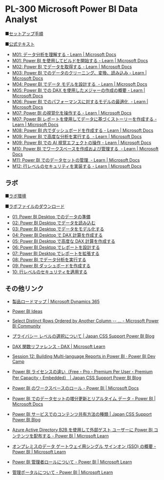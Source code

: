# PL-300 Microsoft Power BI Data Analyst

■[セットアップ手順]()

■[公式テキスト](https://docs.microsoft.com/ja-jp/learn/certifications/courses/pl-300t00)

* [M01: データ分析を理解する - Learn | Microsoft Docs](https://docs.microsoft.com/ja-jp/learn/modules/data-analytics-microsoft/)
* [M01: Power BI を使用してビルドを開始する - Learn | Microsoft Docs](https://docs.microsoft.com/ja-jp/learn/modules/get-started-with-power-bi/)
* [M02: Power BI でデータを取得する - Learn | Microsoft Docs](https://docs.microsoft.com/ja-jp/learn/modules/get-data/)
* [M03: Power BI でのデータのクリーニング、変換、読み込み - Learn | Microsoft Docs](https://docs.microsoft.com/ja-jp/learn/modules/clean-data-power-bi/)
* [M04: Power BI でデータ モデルを設計する  - Learn | Microsoft Docs](https://docs.microsoft.com/ja-jp/learn/modules/design-model-power-bi/)
* [M05: Power BI での DAX を使用したメジャーの作成の概要 - Learn | Microsoft Docs](https://docs.microsoft.com/ja-jp/learn/modules/create-measures-dax-power-bi/)
* [M06: Power BI でのパフォーマンスに対するモデルの最適化  - Learn | Microsoft Docs](https://docs.microsoft.com/ja-jp/learn/modules/optimize-model-power-bi/)
* [M07: Power BI の視覚化を操作する - Learn | Microsoft Docs](https://docs.microsoft.com/ja-jp/learn/modules/visuals-power-bi/)
* [M07: Power BI レポートを使用してデータに基づくストーリーを作成する - Learn | Microsoft Docs](https://docs.microsoft.com/ja-jp/learn/modules/data-driven-story-power-bi/)
* [M08: Power BI 内でダッシュボードを作成する - Learn | Microsoft Docs](https://docs.microsoft.com/ja-jp/learn/modules/create-dashboards-power-bi/)
* [M09: Power BI で高度な分析を実行する  - Learn | Microsoft Docs](https://docs.microsoft.com/ja-jp/learn/modules/perform-analytics-power-bi/)
* [M09: Power BI での AI 視覚エフェクトの操作 - Learn | Microsoft Docs](https://docs.microsoft.com/ja-jp/learn/modules/ai-visuals-power-bi/)
* [M10: Power BI でワークスペースを作成および管理する  - Learn | Microsoft Docs](https://docs.microsoft.com/ja-jp/learn/modules/create-manage-workspaces-power-bi/)
* [M11: Power BI でのデータセットの管理  - Learn | Microsoft Docs](https://docs.microsoft.com/ja-jp/learn/modules/manage-datasets-power-bi/)
* [M12: 行レベルのセキュリティを実装する - Learn | Microsoft Docs](https://docs.microsoft.com/ja-jp/learn/modules/row-level-security-power-bi/)

## ラボ

■[ラボ環境](https://aka.ms/lab-env)

■[ラボファイルのダウンロード](https://github.com/MicrosoftLearning/PL-300-Microsoft-Power-BI-Data-Analyst.ja-jp/archive/refs/heads/main.zip)

* [01: Power BI Desktop でのデータの準備](https://github.com/MTT-ja/PL-300-Microsoft-Power-BI-Data-Analyst.ja-jp/blob/main/Instructions/01-prepare-data-with-power-query-in-power-bi-desktop.md)
* [02: Power BI Desktop でデータを読み込む](https://github.com/MTT-ja/PL-300-Microsoft-Power-BI-Data-Analyst.ja-jp/blob/main/Instructions/02-load-data-with-power-query-in-power-bi-desktop.md)
* [03: Power BI Desktop でデータをモデル化する](https://github.com/MTT-ja/PL-300-Microsoft-Power-BI-Data-Analyst.ja-jp/blob/main/Instructions/03-configure-data-model-in-power-bi-desktop.md)
* [04: Power BI Desktop で DAX 計算を作成する](https://github.com/MTT-ja/PL-300-Microsoft-Power-BI-Data-Analyst.ja-jp/blob/main/Instructions/04-create-dax-calculations-in-power-bi-desktop.md)
* [05: Power BI Desktop で高度な DAX 計算を作成する](https://github.com/MTT-ja/PL-300-Microsoft-Power-BI-Data-Analyst.ja-jp/blob/main/Instructions/05-create-dax-calculations-in-power-bi-desktop-advanced.md)
* [06: Power BI Desktop でレポートを設計する](https://github.com/MTT-ja/PL-300-Microsoft-Power-BI-Data-Analyst.ja-jp/blob/main/Instructions/06-design-report-in-power-bi-desktop.md)
* [07: Power BI Desktop でレポートを拡張する](https://github.com/MTT-ja/PL-300-Microsoft-Power-BI-Data-Analyst.ja-jp/blob/main/Instructions/07-design-report-in-power-bi-desktop-enhanced.md)
* [08: Power BI でデータ分析を実行する](https://github.com/MTT-ja/PL-300-Microsoft-Power-BI-Data-Analyst.ja-jp/blob/main/Instructions/08-perform-data-analysis-in-power-bi-desktop.md)
* [09: Power BI ダッシュボードを作成する](https://github.com/MTT-ja/PL-300-Microsoft-Power-BI-Data-Analyst.ja-jp/blob/main/Instructions/09-create-power-bi-dashboard.md)
* [10: 行レベルのセキュリティを適用する](https://github.com/MTT-ja/PL-300-Microsoft-Power-BI-Data-Analyst.ja-jp/blob/main/Instructions/10-row-level-security.md)

## その他リンク

* [製品ロードマップ | Microsoft Dynamics 365](https://powerbi.microsoft.com/ja-jp/roadmap/)

* [Power BI Ideas](https://ideas.powerbi.com/ideas/)

* [Select Distinct Rows Ordered by Another Column -- ... - Microsoft Power BI Community](https://community.powerbi.com/t5/Community-Blog/Select-Distinct-Rows-Ordered-by-Another-Column-Power-Query/bc-p/2168714)

* [プライバシー レベルの選択について | Japan CSS Support Power BI Blog](https://jpbap-sqlbi.github.io/blog/powerbi/pbi_privacylevels/)

* [DAX 関数リファレンス - DAX | Microsoft Learn](https://learn.microsoft.com/ja-jp/dax/dax-function-reference)

* [Session 12: Building Multi-language Reports in Power BI · Power BI Dev Camp](https://powerbidevcamp.powerappsportals.com/sessions/session12/)

* [Power BI ライセンスの違い（Free・Pro・Premium Per User・Premium Per Capacity・Embedded） | Japan CSS Support Power BI Blog](https://jpbap-sqlbi.github.io/blog/powerbi/pbi_license/)

* [Power BI のワークスペースのロール - Power BI | Microsoft Docs](https://docs.microsoft.com/ja-jp/power-bi/collaborate-share/service-roles-new-workspaces)

* [Power BI でのデータセットの増分更新とリアルタイム データ - Power BI | Microsoft Docs](https://docs.microsoft.com/ja-jp/power-bi/connect-data/incremental-refresh-overview)

* [Power BI サービスでのコンテンツ共有方法の種類 | Japan CSS Support Power BI Blog](https://jpbap-sqlbi.github.io/blog/powerbi/pbi_contents_share_1/)

* [Azure Active Directory B2B を使用して外部ゲスト ユーザーに Power BI コンテンツを配布する - Power BI | Microsoft Learn](https://learn.microsoft.com/ja-jp/power-bi/guidance/whitepaper-azure-b2b-power-bi#under-the-hood-how-is-lucy-from-supplier1-able-to-access-power-bi-content-from-contosos-tenant)

* [オンプレミスのデータ ゲートウェイ用シングル サインオン (SSO) の概要 - Power BI | Microsoft Learn](https://learn.microsoft.com/ja-jp/power-bi/connect-data/service-gateway-sso-overview)

* [Power BI 管理者ロールについて - Power BI | Microsoft Learn](https://learn.microsoft.com/ja-jp/power-bi/admin/service-admin-role)

* [管理ポータルについて - Power BI | Microsoft Learn](https://learn.microsoft.com/ja-jp/power-bi/admin/service-admin-portal)
